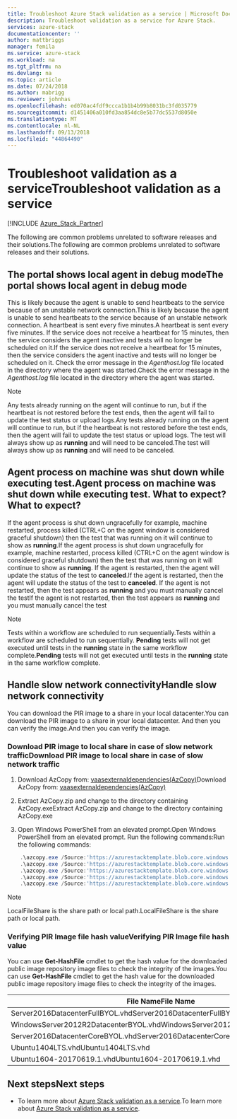 ```yaml
---
title: Troubleshoot Azure Stack validation as a service | Microsoft Docs
description: Troubleshoot validation as a service for Azure Stack.
services: azure-stack
documentationcenter: ''
author: mattbriggs
manager: femila
ms.service: azure-stack
ms.workload: na
ms.tgt_pltfrm: na
ms.devlang: na
ms.topic: article
ms.date: 07/24/2018
ms.author: mabrigg
ms.reviewer: johnhas
ms.openlocfilehash: ed070ac4fdf9ccca1b1b4b99b8031bc3fd035779
ms.sourcegitcommit: d1451406a010fd3aa854dc8e5b77dc5537d8050e
ms.translationtype: MT
ms.contentlocale: nl-NL
ms.lasthandoff: 09/13/2018
ms.locfileid: "44864490"
---
```

# <a name="troubleshoot-validation-as-a-service"></a><span data-ttu-id="daf52-103">Troubleshoot validation as a service</span><span class="sxs-lookup"><span data-stu-id="daf52-103">Troubleshoot validation as a service</span></span>

[!INCLUDE [Azure_Stack_Partner](./includes/azure-stack-partner-appliesto.md)]

<span data-ttu-id="daf52-104">The following are common problems unrelated to software releases and their solutions.</span><span class="sxs-lookup"><span data-stu-id="daf52-104">The following are common problems unrelated to software releases and their solutions.</span></span>

## <a name="the-portal-shows-local-agent-in-debug-mode"></a><span data-ttu-id="daf52-105">The portal shows local agent in debug mode</span><span class="sxs-lookup"><span data-stu-id="daf52-105">The portal shows local agent in debug mode</span></span>

<span data-ttu-id="daf52-106">This is likely because the agent is unable to send heartbeats to the service because of an unstable network connection.</span><span class="sxs-lookup"><span data-stu-id="daf52-106">This is likely because the agent is unable to send heartbeats to the service because of an unstable network connection.</span></span> <span data-ttu-id="daf52-107">A heartbeat is sent every five minutes.</span><span class="sxs-lookup"><span data-stu-id="daf52-107">A heartbeat is sent every five minutes.</span></span> <span data-ttu-id="daf52-108">If the service does not receive a heartbeat for 15 minutes, then the service considers the agent inactive and tests will no longer be scheduled on it.</span><span class="sxs-lookup"><span data-stu-id="daf52-108">If the service does not receive a heartbeat for 15 minutes, then the service considers the agent inactive and tests will no longer be scheduled on it.</span></span> <span data-ttu-id="daf52-109">Check the error message in the *Agenthost.log* file located in the directory where the agent was started.</span><span class="sxs-lookup"><span data-stu-id="daf52-109">Check the error message in the *Agenthost.log* file located in the directory where the agent was started.</span></span>

> [!Note] 
> <span data-ttu-id="daf52-110">Any tests already running on the agent will continue to run, but if the heartbeat is not restored before the test ends, then the agent will fail to update the test status or upload logs.</span><span class="sxs-lookup"><span data-stu-id="daf52-110">Any tests already running on the agent will continue to run, but if the heartbeat is not restored before the test ends, then the agent will fail to update the test status or upload logs.</span></span> <span data-ttu-id="daf52-111">The test will always show up as **running** and will need to be canceled.</span><span class="sxs-lookup"><span data-stu-id="daf52-111">The test will always show up as **running** and will need to be canceled.</span></span>

## <a name="agent-process-on-machine-was-shut-down-while-executing-test-what-to-expect"></a><span data-ttu-id="daf52-112">Agent process on machine was shut down while executing test.</span><span class="sxs-lookup"><span data-stu-id="daf52-112">Agent process on machine was shut down while executing test.</span></span> <span data-ttu-id="daf52-113">What to expect?</span><span class="sxs-lookup"><span data-stu-id="daf52-113">What to expect?</span></span>

<span data-ttu-id="daf52-114">If the agent process is shut down ungracefully for example, machine restarted, process killed (CTRL+C on the agent window is considered graceful shutdown) then the test that was running on it will continue to show as **running**.</span><span class="sxs-lookup"><span data-stu-id="daf52-114">If the agent process is shut down ungracefully for example, machine restarted, process killed (CTRL+C on the agent window is considered graceful shutdown) then the test that was running on it will continue to show as **running**.</span></span> <span data-ttu-id="daf52-115">If the agent is restarted, then the agent will update the status of the test to **canceled**.</span><span class="sxs-lookup"><span data-stu-id="daf52-115">If the agent is restarted, then the agent will update the status of the test to **canceled**.</span></span> <span data-ttu-id="daf52-116">If the agent is not restarted, then the test appears as **running** and you must manually cancel the test</span><span class="sxs-lookup"><span data-stu-id="daf52-116">If the agent is not restarted, then the test appears as **running** and you must manually cancel the test</span></span>

> [!Note] 
> <span data-ttu-id="daf52-117">Tests within a workflow are scheduled to run sequentially.</span><span class="sxs-lookup"><span data-stu-id="daf52-117">Tests within a workflow are scheduled to run sequentially.</span></span> <span data-ttu-id="daf52-118">**Pending** tests will not get executed until tests in the **running** state in the same workflow complete.</span><span class="sxs-lookup"><span data-stu-id="daf52-118">**Pending** tests will not get executed until tests in the **running** state in the same workflow complete.</span></span>

## <a name="handle-slow-network-connectivity"></a><span data-ttu-id="daf52-119">Handle slow network connectivity</span><span class="sxs-lookup"><span data-stu-id="daf52-119">Handle slow network connectivity</span></span>

<span data-ttu-id="daf52-120">You can download the PIR image to a share in your local datacenter.</span><span class="sxs-lookup"><span data-stu-id="daf52-120">You can download the PIR image to a share in your local datacenter.</span></span> <span data-ttu-id="daf52-121">And then you can verify the image.</span><span class="sxs-lookup"><span data-stu-id="daf52-121">And then you can verify the image.</span></span>

<!-- This is from the appendix to the Deploy local agent topic. -->

### <a name="download-pir-image-to-local-share-in-case-of-slow-network-traffic"></a><span data-ttu-id="daf52-122">Download PIR image to local share in case of slow network traffic</span><span class="sxs-lookup"><span data-stu-id="daf52-122">Download PIR image to local share in case of slow network traffic</span></span>

1. <span data-ttu-id="daf52-123">Download AzCopy from: [vaasexternaldependencies(AzCopy)](https://vaasexternaldependencies.blob.core.windows.net/prereqcomponents/AzCopy.zip)</span><span class="sxs-lookup"><span data-stu-id="daf52-123">Download AzCopy from: [vaasexternaldependencies(AzCopy)](https://vaasexternaldependencies.blob.core.windows.net/prereqcomponents/AzCopy.zip)</span></span>

2. <span data-ttu-id="daf52-124">Extract AzCopy.zip and change to the directory containing AzCopy.exe</span><span class="sxs-lookup"><span data-stu-id="daf52-124">Extract AzCopy.zip and change to the directory containing AzCopy.exe</span></span>

3. <span data-ttu-id="daf52-125">Open Windows PowerShell from an elevated prompt.</span><span class="sxs-lookup"><span data-stu-id="daf52-125">Open Windows PowerShell from an elevated prompt.</span></span> <span data-ttu-id="daf52-126">Run the following commands:</span><span class="sxs-lookup"><span data-stu-id="daf52-126">Run the following commands:</span></span>

```PowerShell  
    .\azcopy.exe /Source:'https://azurestacktemplate.blob.core.windows.net/azurestacktemplate-public-container' /Dest:'<LocalFileShare>' /Pattern:'Server2016DatacenterFullBYOL.vhd' /NC:12 /V:azcopylog.log /Y
    .\azcopy.exe /Source:'https://azurestacktemplate.blob.core.windows.net/azurestacktemplate-public-container' /Dest:'<LocalFileShare>' /Pattern:'Server2016DatacenterCoreBYOL.vhd' /NC:12 /V:azcopylog.log /Y
    .\azcopy.exe /Source:'https://azurestacktemplate.blob.core.windows.net/azurestacktemplate-public-container' /Dest:'<LocalFileShare>' /Pattern:'WindowsServer2012R2DatacenterBYOL.vhd' /NC:12 /V:azcopylog.log /Y
    .\azcopy.exe /Source:'https://azurestacktemplate.blob.core.windows.net/azurestacktemplate-public-container' /Dest:'<LocalFileShare>' /Pattern:'Ubuntu1404LTS.vhd' /NC:12 /V:azcopylog.log /Y
    .\azcopy.exe /Source:'https://azurestacktemplate.blob.core.windows.net/azurestacktemplate-public-container' /Dest:'<LocalFileShare>' /Pattern:'Ubuntu1604-20170619.1.vhd' /NC:12 /V:azcopylog.log /Y
```

> [!Note]  
> <span data-ttu-id="daf52-127">LocalFileShare is the share path or local path.</span><span class="sxs-lookup"><span data-stu-id="daf52-127">LocalFileShare is the share path or local path.</span></span>

### <a name="verifying-pir-image-file-hash-value"></a><span data-ttu-id="daf52-128">Verifying PIR Image file hash value</span><span class="sxs-lookup"><span data-stu-id="daf52-128">Verifying PIR Image file hash value</span></span>

<span data-ttu-id="daf52-129">You can use **Get-HashFile** cmdlet to get the hash value for the downloaded public image repository image files to check the integrity of the images.</span><span class="sxs-lookup"><span data-stu-id="daf52-129">You can use **Get-HashFile** cmdlet to get the hash value for the downloaded public image repository image files to check the integrity of the images.</span></span>

| <span data-ttu-id="daf52-130">File Name</span><span class="sxs-lookup"><span data-stu-id="daf52-130">File Name</span></span> | <span data-ttu-id="daf52-131">SHA256</span><span class="sxs-lookup"><span data-stu-id="daf52-131">SHA256</span></span> |
|---------------------------------------|------------------------------------------------------------------|
| <span data-ttu-id="daf52-132">Server2016DatacenterFullBYOL.vhd</span><span class="sxs-lookup"><span data-stu-id="daf52-132">Server2016DatacenterFullBYOL.vhd</span></span> | <span data-ttu-id="daf52-133">6ED58DCA666D530811A1EA563BA509BF9C29182B902D18FCA03C7E0868F733E9</span><span class="sxs-lookup"><span data-stu-id="daf52-133">6ED58DCA666D530811A1EA563BA509BF9C29182B902D18FCA03C7E0868F733E9</span></span> |
| <span data-ttu-id="daf52-134">WindowsServer2012R2DatacenterBYOL.vhd</span><span class="sxs-lookup"><span data-stu-id="daf52-134">WindowsServer2012R2DatacenterBYOL.vhd</span></span> | <span data-ttu-id="daf52-135">9792CBF742870B1730B9B16EA814C683A8415EFD7601DDB6D5A76D0964767028</span><span class="sxs-lookup"><span data-stu-id="daf52-135">9792CBF742870B1730B9B16EA814C683A8415EFD7601DDB6D5A76D0964767028</span></span> |
| <span data-ttu-id="daf52-136">Server2016DatacenterCoreBYOL.vhd</span><span class="sxs-lookup"><span data-stu-id="daf52-136">Server2016DatacenterCoreBYOL.vhd</span></span> | <span data-ttu-id="daf52-137">5E80E1A6721A48A10655E6154C1B90E320DF5558487D6A0D7BFC7DCD32C4D9A5</span><span class="sxs-lookup"><span data-stu-id="daf52-137">5E80E1A6721A48A10655E6154C1B90E320DF5558487D6A0D7BFC7DCD32C4D9A5</span></span> |
| <span data-ttu-id="daf52-138">Ubuntu1404LTS.vhd</span><span class="sxs-lookup"><span data-stu-id="daf52-138">Ubuntu1404LTS.vhd</span></span> | <span data-ttu-id="daf52-139">B24CDD12352AAEBC612A4558AB9E80F031A2190E46DCB459AF736072742E20E0</span><span class="sxs-lookup"><span data-stu-id="daf52-139">B24CDD12352AAEBC612A4558AB9E80F031A2190E46DCB459AF736072742E20E0</span></span> |
| <span data-ttu-id="daf52-140">Ubuntu1604-20170619.1.vhd</span><span class="sxs-lookup"><span data-stu-id="daf52-140">Ubuntu1604-20170619.1.vhd</span></span> | <span data-ttu-id="daf52-141">C481B88B60A01CBD5119A3F56632A2203EE5795678D3F3B9B764FFCA885E26CB</span><span class="sxs-lookup"><span data-stu-id="daf52-141">C481B88B60A01CBD5119A3F56632A2203EE5795678D3F3B9B764FFCA885E26CB</span></span> |

## <a name="next-steps"></a><span data-ttu-id="daf52-142">Next steps</span><span class="sxs-lookup"><span data-stu-id="daf52-142">Next steps</span></span>

- <span data-ttu-id="daf52-143">To learn more about [Azure Stack validation as a service](https://docs.microsoft.com/azure/azure-stack/partner).</span><span class="sxs-lookup"><span data-stu-id="daf52-143">To learn more about [Azure Stack validation as a service](https://docs.microsoft.com/azure/azure-stack/partner).</span></span>
